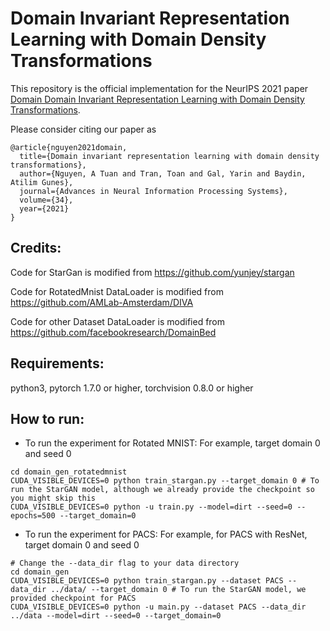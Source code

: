 # Domain Invariant Representation Learning with Domain Density Transformations

This repository is the official implementation for the NeurIPS 2021 paper [Domain Domain Invariant Representation Learning with Domain Density Transformations](https://proceedings.neurips.cc/paper/2021/hash/2a2717956118b4d223ceca17ce3865e2-Abstract.html).

Please consider citing our paper as

```
@article{nguyen2021domain,
  title={Domain invariant representation learning with domain density transformations},
  author={Nguyen, A Tuan and Tran, Toan and Gal, Yarin and Baydin, Atilim Gunes},
  journal={Advances in Neural Information Processing Systems},
  volume={34},
  year={2021}
}
```

## Credits:

Code for StarGan is modified from https://github.com/yunjey/stargan

Code for RotatedMnist DataLoader is modified from https://github.com/AMLab-Amsterdam/DIVA

Code for other Dataset DataLoader is modified from https://github.com/facebookresearch/DomainBed

## Requirements:
python3, pytorch 1.7.0 or higher, torchvision 0.8.0 or higher

## How to run:

- To run the experiment for Rotated MNIST: For example, target domain 0 and seed 0
```RotatedMNIST
cd domain_gen_rotatedmnist
CUDA_VISIBLE_DEVICES=0 python train_stargan.py --target_domain 0 # To run the StarGAN model, although we already provide the checkpoint so you might skip this
CUDA_VISIBLE_DEVICES=0 python -u train.py --model=dirt --seed=0 --epochs=500 --target_domain=0
```


- To run the experiment for PACS: For example, for PACS with ResNet, target domain 0 and seed 0
```PACS+VLCS
# Change the --data_dir flag to your data directory
cd domain_gen
CUDA_VISIBLE_DEVICES=0 python train_stargan.py --dataset PACS --data_dir ../data/ --target_domain 0 # To run the StarGAN model, we provided checkpoint for PACS
CUDA_VISIBLE_DEVICES=0 python -u main.py --dataset PACS --data_dir ../data --model=dirt --seed=0 --target_domain=0
```

